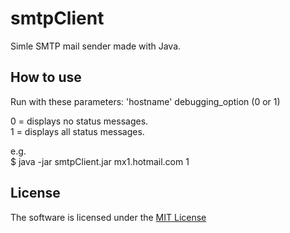 # **smtpClient**
Simle SMTP mail sender made with Java.

## How to use
Run with these parameters: 'hostname' debugging_option (0 or 1)  
  
0 = displays no status messages.  
1 = displays all status messages.  

e.g.  
$ java -jar smtpClient.jar mx1.hotmail.com 1  


## License
The software is licensed under the [MIT License](LICENSE)

